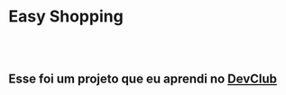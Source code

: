 <h1>Easy Shopping</h1>
<br>
<br>
<h2>Esse foi um projeto que eu aprendi no <a href="https://aulas.devclub.com.br/aulas/git-github-front-end-club-copia-2023-11-02-11-35-09">DevClub</a></h2>
